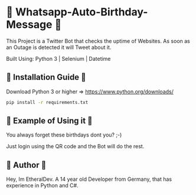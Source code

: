 # 🎁 Whatsapp-Auto-Birthday-Message 🎁

This Project is a Twitter Bot that checks the uptime of Websites. As soon as an Outage is detected it will Tweet about it.

Built Using: Python 3 | Selenium | Datetime

## 📁 Installation Guide 📁

Download Python 3 or higher => https://www.python.org/downloads/

```bat
pip install -r requirements.txt
```

## 📑 Example of Using it 📑

You always forget these birthdays dont you? ;-)

Just login using the QR code and the Bot will do the rest.

## 📕 Author 📕

Hey, Im EtheralDev. A 14 year old Developer from Germany, that has experience in Python and C#.

